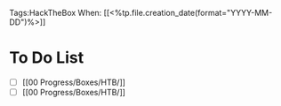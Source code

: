 Tags:HackTheBox
When: [[<%tp.file.creation_date(format="YYYY-MM-DD")%>]]

# To Do List
- [ ] [[00 Progress/Boxes/HTB/]]
- [ ] [[00 Progress/Boxes/HTB/]]
